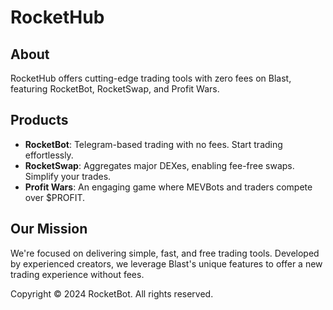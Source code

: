 # RocketHub

## About
RocketHub offers cutting-edge trading tools with zero fees on Blast, featuring RocketBot, RocketSwap, and Profit Wars.

## Products
- **RocketBot**: Telegram-based trading with no fees. Start trading effortlessly.
- **RocketSwap**: Aggregates major DEXes, enabling fee-free swaps. Simplify your trades.
- **Profit Wars**: An engaging game where MEVBots and traders compete over $PROFIT.

## Our Mission
We're focused on delivering simple, fast, and free trading tools. Developed by experienced creators, we leverage Blast's unique features to offer a new trading experience without fees.

Copyright © 2024 RocketBot. All rights reserved.
